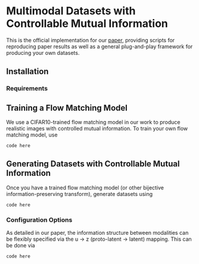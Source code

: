 # Multimodal Datasets with Controllable Mutual Information
This is the official implementation for our [paper](arxiv.org/abs/xxx.xxxxx), providing scripts for reproducing paper results as well as a general plug-and-play framework for producing your own datasets.

## Installation
### Requirements

## Training a Flow Matching Model
We use a CIFAR10-trained flow matching model in our work to produce realistic images with controlled mutual information. To train your own flow matching model, use
```
code here
```
## Generating Datasets with Controllable Mutual Information
Once you have a trained flow matching model (or other bijective information-preserving transform), generate datasets using
```
code here
```
### Configuration Options
As detailed in our paper, the information structure between modalities can be flexibly specified via the u -> z (proto-latent -> latent) mapping. This can be done via
```
code here
```
